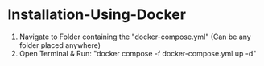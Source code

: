 # Installation-Using-Docker


1. Navigate to Folder containing the "docker-compose.yml" (Can be any folder placed anywhere)
2. Open Terminal & Run: "docker compose -f docker-compose.yml up -d"
